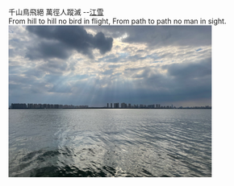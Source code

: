 <html>
    <head>
        <title>Vincent's blog</title>
        <meta charset="utf-8" />
        <meta name="viewport" content="width=device-width, initial-scale=1">
    </head>
    <body>
            千山鳥飛絕 萬徑人蹤滅 --<a href="https://ctext.org/wiki.pl?if=gb&chapter=281778&remap=gb#江雪">江雪</a><br/>
            From hill to hill no bird in flight, From path to path no man in sight.
            <img src="./homepage.jpeg" width="80%"></img>
    </body>
</html>

